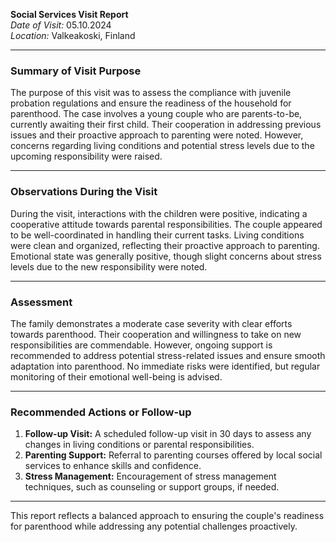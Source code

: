 

**Social Services Visit Report**  
*Date of Visit:* 05.10.2024  
*Location:* Valkeakoski, Finland  

---

### Summary of Visit Purpose  
The purpose of this visit was to assess the compliance with juvenile probation regulations and ensure the readiness of the household for parenthood. The case involves a young couple who are parents-to-be, currently awaiting their first child. Their cooperation in addressing previous issues and their proactive approach to parenting were noted. However, concerns regarding living conditions and potential stress levels due to the upcoming responsibility were raised.

---

### Observations During the Visit  
During the visit, interactions with the children were positive, indicating a cooperative attitude towards parental responsibilities. The couple appeared to be well-coordinated in handling their current tasks. Living conditions were clean and organized, reflecting their proactive approach to parenting. Emotional state was generally positive, though slight concerns about stress levels due to the new responsibility were noted.

---

### Assessment  
The family demonstrates a moderate case severity with clear efforts towards parenthood. Their cooperation and willingness to take on new responsibilities are commendable. However, ongoing support is recommended to address potential stress-related issues and ensure smooth adaptation into parenthood. No immediate risks were identified, but regular monitoring of their emotional well-being is advised.

---

### Recommended Actions or Follow-up  
1. **Follow-up Visit:** A scheduled follow-up visit in 30 days to assess any changes in living conditions or parental responsibilities.
2. **Parenting Support:** Referral to parenting courses offered by local social services to enhance skills and confidence.
3. **Stress Management:** Encouragement of stress management techniques, such as counseling or support groups, if needed.

---

This report reflects a balanced approach to ensuring the couple's readiness for parenthood while addressing any potential challenges proactively.